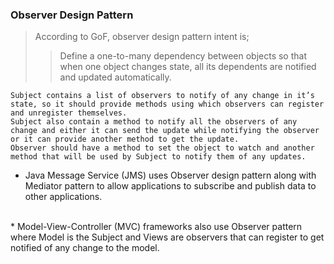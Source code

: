 
### Observer Design Pattern

> According to GoF, observer design pattern intent is;
>> Define a one-to-many dependency between objects so that when one object changes state, all its dependents are notified and updated automatically.

    Subject contains a list of observers to notify of any change in it’s state, so it should provide methods using which observers can register and unregister themselves. 
    Subject also contain a method to notify all the observers of any change and either it can send the update while notifying the observer or it can provide another method to get the update.
    Observer should have a method to set the object to watch and another method that will be used by Subject to notify them of any updates.

* Java Message Service (JMS) uses Observer design pattern along with Mediator pattern to allow applications to subscribe and publish data to other applications.
<br/>
* Model-View-Controller (MVC) frameworks also use Observer pattern where Model is the Subject and Views are observers that can register to get notified of any change to the model.